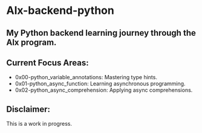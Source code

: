# Alx-backend-python

## My Python backend learning journey through the Alx program.

## Current Focus Areas:

* 0x00-python_variable_annotations: Mastering type hints.
* 0x01-python_async_function: Learning asynchronous programming.
* 0x02-python_async_comprehension: Applying async comprehensions.

## Disclaimer:

This is a work in progress.

